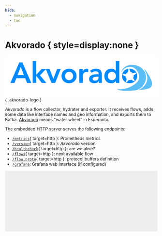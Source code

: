 ```yaml
---
hide:
  - navigation
  - toc
---
```


# Akvorado { style=display:none }

![](assets/akvorado.svg){ .akvorado-logo }

*Akvorado* is a flow collector, hydrater and exporter. It receives
flows, adds some data like interface names and geo information, and
exports them to Kafka. [Akvorado][] means "water wheel" in Esperanto.

[Akvorado]: https://eo.wikipedia.org/wiki/Akvorado

<!-- The documentation is expected to be browsed inside Akvorado itself -->

The embedded HTTP server serves the following endpoints:

- [`/metrics`](/metrics){ target=http }: Prometheus metrics
- [`/version`](/version){ target=http }: *Akvorado* version
- [`/healthcheck`](/healthcheck){ target=http }: are we alive?
- [`/flows`](/flows?limit=1){ target=http }: next available flow
- [`/flow.proto`](/flow.proto){ target=http }: protocol buffers definition
- [`/grafana`](/grafana): Grafana web interface (if configured)

<iframe name="http" style="width: 100%; height: 200px; border: 0; background-color: #1111"></iframe>
